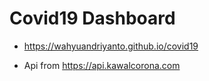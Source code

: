 # Covid19 Dashboard

* https://wahyuandriyanto.github.io/covid19

* Api from https://api.kawalcorona.com